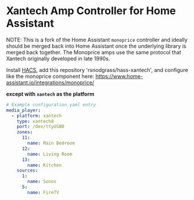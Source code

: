 # Xantech Amp Controller for Home Assistant

NOTE: This is a fork of the Home Assistant `monoprice` controller and ideally should
be merged back into Home Assistant once the underlying library is merged back
together. The Monoprice amps use the same protocol that Xantech originally developed
in late 1990s.

Install [HACS](https://hacs.xyz/), add this repository 'rsnodgrass/hass-xantech', and configure like the monoprice component here:
https://www.home-assistant.io/integrations/monoprice/

**except with `xantech` as the platform**

```yaml
# Example configuration.yaml entry
media_player:
  - platform: xantech
    type: xantech8
    port: /dev/ttyUSB0
    zones:
      11:
        name: Main Bedroom
      12:
        name: Living Room
      13:
        name: Kitchen
    sources:
      1:
        name: Sonos
      5:
        name: FireTV
```


